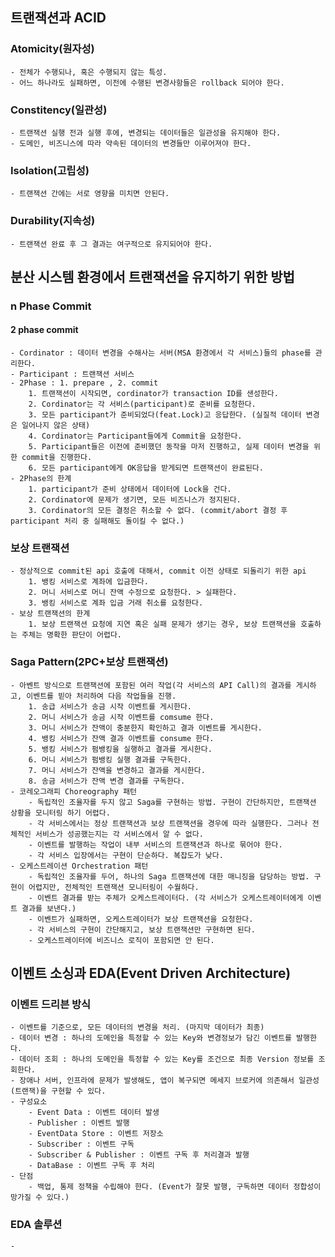 ## 트랜잭션과 ACID
### Atomicity(원자성)
    - 전체가 수행되나, 혹은 수행되지 않는 특성.
    - 어느 하나라도 실패하면, 이전에 수행된 변경사항들은 rollback 되어야 한다.
### Constitency(일관성)
    - 트랜잭션 실행 전과 실행 후에, 변경되는 데이터들은 일관성을 유지해야 한다. 
    - 도메인, 비즈니스에 따라 약속된 데이터의 변경들만 이루어져야 한다.
### Isolation(고립성)
    - 트랜잭션 간에는 서로 영향을 미치면 안된다.
### Durability(지속성)
    - 트랜잭션 완료 후 그 결과는 여구적으로 유지되어야 한다. 
## 분산 시스템 환경에서 트랜잭션을 유지하기 위한 방법
### n Phase Commit
#### 2 phase commit
    - Cordinator : 데이터 변경을 수해사는 서버(MSA 환경에서 각 서비스)들의 phase를 관리한다.
    - Participant : 트랜잭션 서비스
    - 2Phase : 1. prepare , 2. commit
        1. 트랜잭션이 시작되면, cordinator가 transaction ID를 샌성한다. 
        2. Cordinator는 각 서비스(participant)로 준비를 요청한다. 
        3. 모든 participant가 준비되었다(feat.Lock)고 응답한다. (실질적 데이터 변경은 일어나지 않은 상태)
        4. Cordinator는 Participant들에게 Commit을 요청한다. 
        5. Participant들은 이전에 준비했던 동작을 마저 진행하고, 실제 데이터 변경을 위한 commit을 진행한다. 
        6. 모든 participant에게 OK응답을 받게되면 트랜잭션이 완료된다. 
    - 2Phase의 한계    
        1. participant가 준비 상태에서 데이터에 Lock을 건다.
        2. Cordinator에 문제가 생기면, 모든 비즈니스가 정지된다. 
        3. Cordinator의 모든 결정은 취소할 수 없다. (commit/abort 결정 후 participant 처리 중 실패해도 돌이킬 수 없다.) 
### 보상 트랜잭션 
    - 정상적으로 commit된 api 호출에 대해서, commit 이전 상태로 되돌리기 위한 api
        1. 뱅킹 서비스로 계좌에 입금한다.
        2. 머니 서비스로 머니 잔액 수정으로 요청한다. > 실패한다.
        3. 뱅킹 서비스로 계좌 입금 거래 취소를 요청한다.
    - 보상 트랜잭션의 한계
        1. 보상 트랜잭션 요청에 지연 혹은 실패 문제가 생기는 경우, 보상 트랜잭션을 호출하는 주체는 명확한 판단이 어렵다. 
### Saga Pattern(2PC+보상 트랜잭션)    
    - 아벤트 방식으로 트랜잭션에 포함된 여러 작업(각 서비스의 API Call)의 결과를 게시하고, 이벤트를 빋아 처리하여 다음 작업들을 진행.
        1. 송급 서비스가 송금 시작 이벤트를 게시한다. 
        2. 머니 서비스가 송금 시작 이벤트를 comsume 한다.
        3. 머니 서비스가 잔액이 충분한지 확인하고 결과 이벤트를 게시한다. 
        4. 뱅킹 서비스가 잔액 결과 이벤트를 consume 한다.
        5. 뱅킹 서비스가 펌뱅킹을 실행하고 결과를 게시한다. 
        6. 머니 서비스가 펌뱅킹 실행 결과를 구독한다. 
        7. 머니 서비스가 잔액을 변경하고 결과를 게시한다. 
        8. 송금 서비스가 잔액 변경 결과를 구독한다. 
    - 코레오그래피 Choreography 패턴
        - 독립적인 조율자를 두지 않고 Saga를 구현하는 방법. 구현이 간단하지만, 트랜잭션 상황을 모니터링 하기 어렵다.
        - 각 서비스에서는 정상 트랜잭션과 보상 트랜잭션을 경우에 따라 실행한다. 그러나 전체적인 서비스가 성공했는지는 각 서비스에서 알 수 없다. 
        - 이벤트를 발행하는 작업이 내부 서비스의 트랜잭션과 하나로 묶어야 한다. 
        - 각 서비스 입장에서는 구현이 단순하다. 복잡도가 낮다. 
    - 오케스트레이션 Orchestration 패턴
        - 독립적인 조율자를 두어, 하나의 Saga 트랜잭션에 대한 매니징을 담당하는 방법. 구현이 어렵지만, 전체적인 트랜잭션 모니터링이 수월하다.
        - 이벤트 결과를 받는 주체가 오케스트레이터다. (각 서비스가 오케스트레이터에게 이벤트 결과를 보낸다.)
        - 이벤트가 실패하면, 오케스트레이터가 보상 트랜잭션을 요청한다. 
        - 각 서비스의 구현이 간단해지고, 보상 트랜잭션만 구현하면 된다. 
        - 오케스트레이터에 비즈니스 로직이 포함되면 안 된다.
## 이벤트 소싱과 EDA(Event Driven Architecture)
### 이벤트 드리븐 방식
    - 이벤트를 기준으로, 모든 데이터의 변경을 처리. (마지막 데이터가 최종)
    - 데이터 변경 : 하나의 도메인을 특정할 수 있는 Key와 변경정보가 담긴 이벤트를 발행한다. 
    - 데이터 조회 : 하나의 도메인을 특정할 수 있는 Key를 조건으로 최종 Version 정보를 조회한다. 
    - 장애나 서버, 인프라에 문제가 발생해도, 앱이 복구되면 메세지 브로커에 의존해서 일관성(트랜잭)을 구현할 수 있다. 
    - 구성요소
        - Event Data : 이벤트 데이터 발생
        - Publisher : 이벤트 발행
        - EventData Store : 이벤트 저장소
        - Subscriber : 이벤트 구독
        - Subscriber & Publisher : 이벤트 구독 후 처리결과 발행
        - DataBase : 이벤트 구독 후 처리
    - 단점
        - 백업, 통제 정책을 수립해야 한다. (Event가 잘못 발행, 구독하면 데이터 정합성이 망가질 수 있다.)
### EDA 솔루션
    - 
        
    
        
